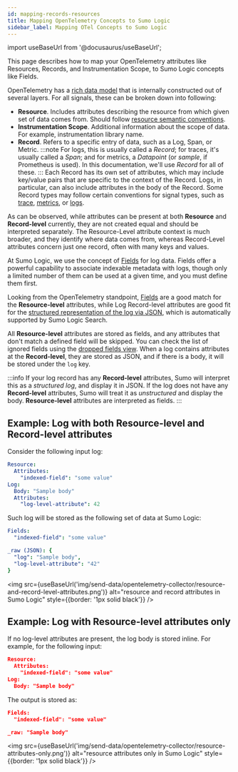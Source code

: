 ```yaml
---
id: mapping-records-resources
title: Mapping OpenTelemetry Concepts to Sumo Logic
sidebar_label: Mapping OTel Concepts to Sumo Logic
---
```


import useBaseUrl from '@docusaurus/useBaseUrl';

This page describes how to map your OpenTelemetry attributes like Resources, Records, and Instrumentation Scope, to Sumo Logic concepts like Fields.

OpenTelemetry has a [rich data model](https://github.com/open-telemetry/opentelemetry-proto/tree/main/opentelemetry/proto) that is internally constructed out of several layers. For all signals, these can be broken down into following:

* **Resource**. Includes attributes describing the resource from which given set of data comes from. Should follow [resource semantic conventions](https://github.com/open-telemetry/semantic-conventions).
* **Instrumentation Scope**. Additional information about the scope of data. For example, instrumentation library name.
* **Record**. Refers to a specific entry of data, such as a Log, Span, or Metric.
:::note
For logs, this is usually called a _Record_; for traces, it's usually called a _Span_; and for metrics, a _Datapoint_ (or _sample_, if Prometheus is used). In this documentation, we'll use _Record_ for all of these.
:::
Each Record has its own set of attributes, which may include key/value pairs that are specific to the context of the Record. Logs, in particular, can also include attributes in the body of the Record. Some Record types may follow certain conventions for signal types, such as [trace](https://github.com/open-telemetry/opentelemetry-specification/tree/main/specification/trace/semantic_conventions), [metrics](https://github.com/open-telemetry/opentelemetry-specification/tree/main/specification/metrics/semantic_conventions), or [logs](https://github.com/open-telemetry/opentelemetry-specification/tree/main/specification/logs/semantic_conventions).

As can be observed, while attributes can be present at both **Resource** and **Record-level** currently, they are not created equal and should be interpreted separately. The Resource-Level attribute context is much broader, and they identify where data comes from, whereas Record-Level attributes concern just one record, often with many keys and values.

At Sumo Logic, we use the concept of [Fields](/docs/manage/fields) for log data. Fields offer a powerful capability to associate indexable metadata with logs, though only a limited number of them can be used at a given time, and you must define them first.

Looking from the OpenTelemetry standpoint, [Fields](/docs/manage/fields) are a good match for the **Resource-level** attributes, while Log Record-level attributes are good fit for the [structured representation of the log via JSON](/docs/search/get-started-with-search/search-basics/view-search-results-json-logs), which is automatically supported by Sumo Logic Search.

All **Resource-level** attributes are stored as fields, and any attributes that don't match a defined field will be skipped. You can check the list of ignored fields using the [dropped fields view](/docs/manage/fields/#view-dropped-fields). When a log contains attributes at the **Record-level**, they are stored as JSON, and if there is a body, it will be stored under the `log` key.

:::info
If your log record has any **Record-level** attributes, Sumo will interpret this as a _structured log_, and display it in JSON. If the log does not have any **Record-level** attributes, Sumo will treat it as _unstructured_ and display the body. **Resource-level** attributes are interpreted as fields.
:::

## Example: Log with both Resource-level and Record-level attributes

Consider the following input log:

```yml
Resource:
  Attributes:
    "indexed-field": "some value"
Log:
  Body: "Sample body"
  Attributes:
    "log-level-attribute": 42
```

Such log will be stored as the following set of data at Sumo Logic:

```yml
Fields:
  "indexed-field": "some value"

_raw (JSON): {
  "log": "Sample body",
  "log-level-attribute": "42"
}
```

<img src={useBaseUrl('img/send-data/opentelemetry-collector/resource-and-record-level-attributes.png')} alt="resource and record attributes in Sumo Logic" style={{border: '1px solid black'}} />

## Example: Log with Resource-level attributes only

If no log-level attributes are present, the log body is stored inline. For example, for the following input:

```json
Resource:
  Attributes:
    "indexed-field": "some value"
Log:
  Body: "Sample body"
```

The output is stored as:

```json
Fields:
  "indexed-field": "some value"

_raw: "Sample body"
```

<img src={useBaseUrl('img/send-data/opentelemetry-collector/resource-attributes-only.png')} alt="resource attributes only in Sumo Logic" style={{border: '1px solid black'}} />
